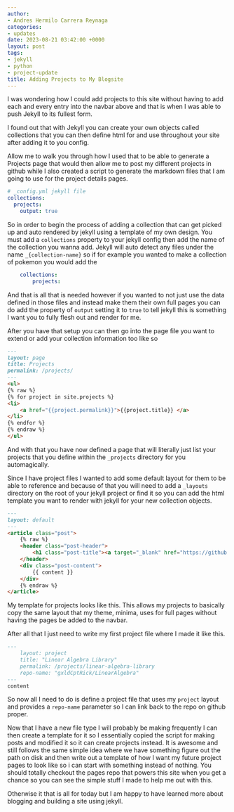 ```yaml
---
author:
- Andres Hermilo Carrera Reynaga
categories:
- updates
date: 2023-08-21 03:42:00 +0000
layout: post
tags:
- jekyll
- python
- project-update
title: Adding Projects to My Blogsite
---
```


I was wondering how I could add projects to this site without having to add each and every entry into the navbar above and that is when I was able to push Jekyll to its fullest form. 

I found out that with Jekyll you can create your own objects called collections that you can then define html for and use throughout your site after adding it to you config.

Allow me to walk you through how I used that to be able to generate a Projects page that would then allow me to post my different projects in github while I also created a script to generate the markdown files that I am going to use for the project details pages.

```yaml
# _config.yml jekyll file
collections:
  projects:
    output: true
```

So in order to begin the process of adding a collection that can get picked up and auto rendered by jekyll using a template of my own design. You must add a `collections` property to your jekyll config then add the name of the collection you wanna add. Jekyll will auto detect any files under the name `_{collection-name}` so if for example you wanted to make a collection of pokemon you would add the 
```yaml
    collections:
        projects:
```
And that is all that is needed however if you wanted to not just use the data defined in those files and instead make them their own full pages you can do add the property of `output` setting it to `true` to tell jekyll this is something I want you to fully flesh out and render for me.


After you have that setup you can then go into the page file you want to extend or add your collection information too like so
```markdown
---
layout: page
title: Projects
permalink: /projects/
---
<ul>
{% raw %}
{% for project in site.projects %}
<li>
    <a href="{{project.permalink}}">{{project.title}} </a>
</li>
{% endfor %}
{% endraw %}
</ul>
```

And with that you have now defined a page that will literally just list your projects that you define within the `_projects` directory for you automagically.

Since I have project files I wanted to add some default layout for them to be able to reference and because of that you will need to add a `_layouts` directory on the root of your jekyll project or find it so you can add the html template you want to render with jekyll for your new collection objects.

```markdown
---
layout: default
---
<article class="post">
    {% raw %}
    <header class="post-header">
        <h1 class="post-title"><a target="_blank" href="https://github.com/{{page.repo-name}}">{{ page.title | escape  }}</a></h1>
    </header>
    <div class="post-content">
        {{ content }}
    </div>
    {% endraw %}
</article>
```

My template for projects looks like this. This allows my projects to basically copy the same layout that my theme, minima, uses for full pages without having the pages be added to the navbar.

After all that I just need to write my first project file where I made it like this. 

```markdown
---
    layout: project
    title: "Linear Algebra Library"
    permalink: /projects/linear-algebra-library
    repo-name: "gxldCptRick/LinearAlgebra"
---
content
```


So now all I need to do is define a project file that uses my `project` layout and provides a `repo-name` parameter so I can link back to the repo on github proper.

Now that I have a new file type I will probably be making frequently I can then create a template for it so I essentially copied the script for making posts and modified it so it can create projects instead. It is awesome and still follows the same simple idea where we have something figure out the path on disk and then write out a template of how I want my future project pages to look like so i can start with something instead of nothing. You should totally checkout the pages repo that powers this site when you get a chance so you can see the simple stuff I made to help me out with this. 

Otherwise it that is all for today but I am happy to have learned more about blogging and building a site using jekyll.